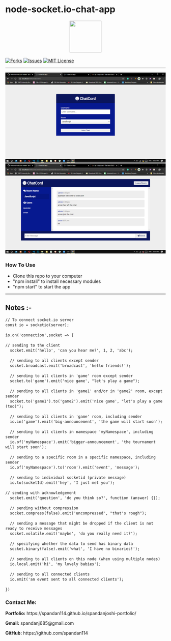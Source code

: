 # node-socket.io-chat-app


<p align="center">
  <img src="https://img.icons8.com/cute-clipart/64/000000/chat.png" width="100" height="100"/>
</p>

[![Forks][forks-shield]][forks-url]
[![Issues][issues-shield]][issues-url]
[![MIT License][license-shield]][license-url]

<hr>

<img src="./images/Screenshot (83).png" />

<img src="./images/Screenshot (84).png" />

### How To Use
+ Clone this repo to your computer
+ "npm install" to install necessary modules 
+ "npm start" to start the app 

<hr>

## Notes :-
```
// To connect socket.io server
const io = socketio(server);

io.on('connection',socket => {

// sending to the client
  socket.emit('hello', 'can you hear me?', 1, 2, 'abc');

  // sending to all clients except sender
  socket.broadcast.emit('broadcast', 'hello friends!');

  // sending to all clients in 'game' room except sender
  socket.to('game').emit('nice game', "let's play a game");

  // sending to all clients in 'game1' and/or in 'game2' room, except sender
  socket.to('game1').to('game2').emit('nice game', "let's play a game (too)");

  // sending to all clients in 'game' room, including sender
  io.in('game').emit('big-announcement', 'the game will start soon');

  // sending to all clients in namespace 'myNamespace', including sender
  io.of('myNamespace').emit('bigger-announcement', 'the tournament will start soon');

  // sending to a specific room in a specific namespace, including sender
  io.of('myNamespace').to('room').emit('event', 'message');

  // sending to individual socketid (private message)
  io.to(socketId).emit('hey', 'I just met you');

// sending with acknowledgement
  socket.emit('question', 'do you think so?', function (answer) {});

  // sending without compression
  socket.compress(false).emit('uncompressed', "that's rough");

  // sending a message that might be dropped if the client is not ready to receive messages
  socket.volatile.emit('maybe', 'do you really need it?');

  // specifying whether the data to send has binary data
  socket.binary(false).emit('what', 'I have no binaries!');

  // sending to all clients on this node (when using multiple nodes)
  io.local.emit('hi', 'my lovely babies');

  // sending to all connected clients
  io.emit('an event sent to all connected clients');

})

```
<h3>Contact Me:</h3>

<div>
    <p><b>Portfolio:</b> https://spandan114.github.io/spandanjoshi-portfolio/ </p>
</div>

<div>
    <p><b>Gmail:</b> spandanj685@gmail.com </p>
</div>

<div>
    <p><b>GitHub:</b> https://github.com/spandan114</p>
</div>












[forks-shield]: https://img.shields.io/github/forks/kaboobear/MEVN-Fitness-App?style=flat-square
[forks-url]: https://github.com/kaboobear/MEVN-Fitness-App/network/members
[issues-shield]: https://img.shields.io/github/issues/kaboobear/MEVN-Fitness-App.svg?style=flat-square
[issues-url]: https://github.com/kaboobear/MEVN-Fitness-App/issues
[license-shield]: https://img.shields.io/github/license/kaboobear/MEVN-Fitness-App.svg?style=flat-square
[license-url]: https://github.com/kaboobear/MEVN-Fitness-App/blob/master/LICENSE.txt
